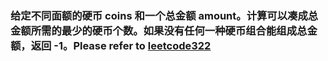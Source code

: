 ### 给定不同面额的硬币 coins 和一个总金额 amount。计算可以凑成总金额所需的最少的硬币个数。如果没有任何一种硬币组合能组成总金额，返回 -1。Please refer to [leetcode322](https://leetcode-cn.com/problems/coin-change/)

